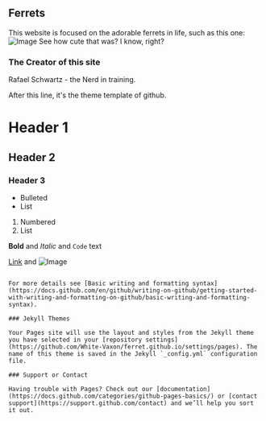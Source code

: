 ## Ferrets

This website is focused on the adorable ferrets in life, such as this one:
![Image](src="https://www.vetcarepethospital.ca/wp-content/uploads/sites/247/2022/03/ferret1.png")
See how cute that was? I know, right?

### The Creator of this site

Rafael Schwartz - the Nerd in training.


After this line, it's the theme template of github.
# Header 1
## Header 2
### Header 3

- Bulleted
- List

1. Numbered
2. List

**Bold** and _Italic_ and `Code` text

[Link](url) and ![Image](src="https://www.vetcarepethospital.ca/wp-content/uploads/sites/247/2022/03/ferret1.png")
```

For more details see [Basic writing and formatting syntax](https://docs.github.com/en/github/writing-on-github/getting-started-with-writing-and-formatting-on-github/basic-writing-and-formatting-syntax).

### Jekyll Themes

Your Pages site will use the layout and styles from the Jekyll theme you have selected in your [repository settings](https://github.com/White-Vaxon/ferret.github.io/settings/pages). The name of this theme is saved in the Jekyll `_config.yml` configuration file.

### Support or Contact

Having trouble with Pages? Check out our [documentation](https://docs.github.com/categories/github-pages-basics/) or [contact support](https://support.github.com/contact) and we’ll help you sort it out.
